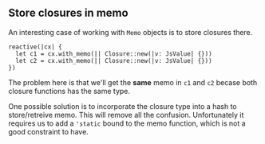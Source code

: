 ## Store closures in memo

An interesting case of working with `Memo` objects
is to store closures there.

```
reactive(|cx| {
  let c1 = cx.with_memo(|| Closure::new(|v: JsValue| {}))
  let c2 = cx.with_memo(|| Closure::new(|v: JsValue| {}))
})
```

The problem here is that we'll get the **same** memo in `c1` and `c2` becase both closure functions has the same type.

One possible solution is to incorporate the closure type into a hash to store/retreive memo. This will remove all the confusion. Unfortunately it requires us to add a `'static` bound to the memo function, which is not a good constraint to have.
